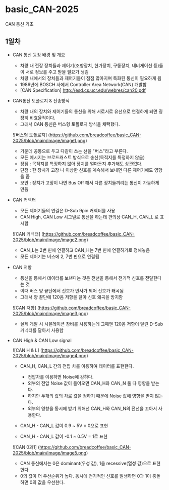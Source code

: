 # basic_CAN-2025
CAN 통신 기초

## 1일차
- CAN 통신 등장 배경 및 개요
	- 차량 내 전장 장치들과 제어기(조향장치, 현가장치, 구동장치, 네비게이션 등)들이 서로 정보를 주고 받을 필요가 생김
	- 차량 내에서의 장치들과 제어기들이 점점 많아지며 특화된 통신이 필요하게 됨
	- 1986년에 BOSCH 사에서 Controller Area Network(CAN) 개발함
	- [CAN Specification] http://esd.cs.ucr.edu/webres/can20.pdf

- CAN통신 토폴로지 & 전송방식
	- 차량 내의 장치와 제어기들의 통신을 위해 서로서로 유선으로 연결하게 되면 굉장히 비효율적이다.
	- 그래서 CAN 통신은 버스형 토폴로지 방식을 채택했다.

	![버스형 토폴로지] (https://github.com/breadcoffee/basic_CAN-2025/blob/main/image/image1.png)

	- 가운데 공통으로 두고 다같이 쓰는 선을 "버스"라고 부른다.
	- 모든 메시지는 브로드캐스트 방식으로 송신(목적지를 특정하지 않음)
	- 장점 : 목적지를 특정하지 않아 장치를 얼마든지 추가해도 상관없다.
	- 단점 : 한 장치가 고장 나 이상한 신호를 계속해서 보내면 다른 제어기에도 영향을 줌
	- 보안 : 장치가 고장이 나면 Bus Off 해서 다른 장치들끼리는 통신이 가능하게 만듬

- CAN 커넥터
	- 모든 제어기들의 연결은 D-Sub 9pin 커넥터를 사용
	- CAN High, CAN Low 시그널로 통신을 하는데 편의상 CAN_H, CAN_L 로 표시함

	![CAN 커넥터] (https://github.com/breadcoffee/basic_CAN-2025/blob/main/image/image2.png)

	- CAN_L는 2번 핀에 연결하고 CAN_H는 7번 핀에 연결하기로 정해놓음
	- 모든 제어기는 버스에 2, 7번 핀으로 연결됨

- CAN 저항
	- 통신을 통해서 데이터를 보낸다는 것은 전선을 통해서 전기적 신호를 전달한다는 것
	- 이때 버스 양 끝단에서 신호가 반사가 되어 신호가 왜곡됨
	- 그래서 양 끝단에 120옴 저항을 달아 신호 왜곡을 방지함 

	![CAN 저항] (https://github.com/breadcoffee/basic_CAN-2025/blob/main/image/image3.png)

	- 실제 개발 시 시뮬레이션 장비를 사용하는데 그때엔 120옴 저항이 달린 D-Sub 커넥터를 달아서 사용함

- CAN High & CAN Low signal

	![CAN H & L] (https://github.com/breadcoffee/basic_CAN-2025/blob/main/image/image4.png)

	- CAN_H, CAN_L 간의 전압 차를 이용하여 데이터를 표현한다.
		- 전압차를 이용하면 Noise에 강하다.
		- 외부의 전압 Noise 값이 들어오면 CAN_H와 CAN_N 둘 다 영향을 받는다.
		- 하지만 두개의 값의 차로 값을 정하기 때문에 Noise 값에 영향을 받지 않는다.
		- 외부의 영향을 동시에 받기 위해선 CAN_H와 CAN_N의 전선을 꼬아서 사용한다.
	
	- CAN_H - CAN_L 값이 0.9 ~ 5V = 0으로 표현
	- CAN_H - CAN_L 값이 -0.1 ~ 0.5V = 1로 표현

	![CAN 0과1] (https://github.com/breadcoffee/basic_CAN-2025/blob/main/image/image5.png)

	- CAN 통신에서는 0은 dominant(우성 값), 1을 recessive(열성 값)으로 표현한다.
	- 0의 값이 더 우선순위가 높다. 동시에 전기적인 신호를 발생하면 0과 1이 충돌하면 0의 값을 우선한다.

